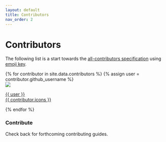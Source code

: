 ```yaml
---
layout: default
title: Contributors
nav_order: 2
---
```


# Contributors

The following list is a start towards the [all-contributors specification](https://github.com/kentcdodds/all-contributors) using  [emoji key](https://github.com/kentcdodds/all-contributors#emoji-key).


<div class='contributors'>
  {% for contributor in site.data.contributors %}
    {% assign user = contributor.github_username %}
    <div class='contributor'>
      <a href="https://github.com/{{ user }}">
        <img src="https://github.com/{{ user }}.png"/>
        <p>
          {{ user }}<br>
          {{ contributor.icons }}
        </p>
      </a>
    </div>
  {% endfor %}
</div>

### Contribute

Check back for forthcoming contributing guides.
